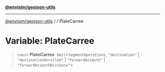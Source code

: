 [**@envisim/geojson-utils**](../../README.md)

---

[@envisim/geojson-utils]() / [](../../README.md) / PlateCarree

# Variable: PlateCarree

> `const` **PlateCarree**: `Omit`\<`SegmentOperations`, `"destination"` \| `"destinationUnrolled"` \| `"forwardAzimuth"` \| `"forwardAzimuthDistance"`\>
